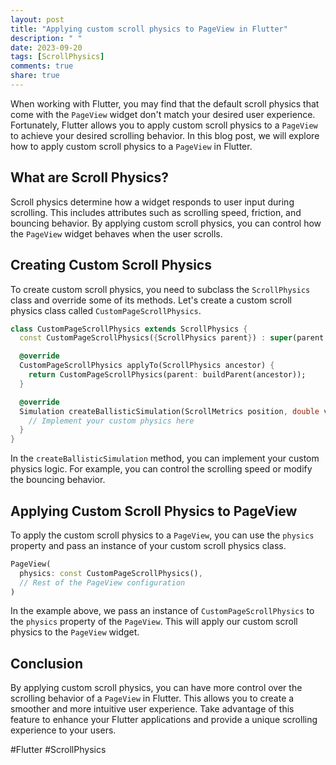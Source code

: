 ```yaml
---
layout: post
title: "Applying custom scroll physics to PageView in Flutter"
description: " "
date: 2023-09-20
tags: [ScrollPhysics]
comments: true
share: true
---
```


When working with Flutter, you may find that the default scroll physics that come with the `PageView` widget don't match your desired user experience. Fortunately, Flutter allows you to apply custom scroll physics to a `PageView` to achieve your desired scrolling behavior. In this blog post, we will explore how to apply custom scroll physics to a `PageView` in Flutter.

## What are Scroll Physics?

Scroll physics determine how a widget responds to user input during scrolling. This includes attributes such as scrolling speed, friction, and bouncing behavior. By applying custom scroll physics, you can control how the `PageView` widget behaves when the user scrolls.

## Creating Custom Scroll Physics

To create custom scroll physics, you need to subclass the `ScrollPhysics` class and override some of its methods. Let's create a custom scroll physics class called `CustomPageScrollPhysics`.

```dart
class CustomPageScrollPhysics extends ScrollPhysics {
  const CustomPageScrollPhysics({ScrollPhysics parent}) : super(parent: parent);

  @override
  CustomPageScrollPhysics applyTo(ScrollPhysics ancestor) {
    return CustomPageScrollPhysics(parent: buildParent(ancestor));
  }

  @override
  Simulation createBallisticSimulation(ScrollMetrics position, double velocity) {
    // Implement your custom physics here
  }
}
```

In the `createBallisticSimulation` method, you can implement your custom physics logic. For example, you can control the scrolling speed or modify the bouncing behavior.

## Applying Custom Scroll Physics to PageView

To apply the custom scroll physics to a `PageView`, you can use the `physics` property and pass an instance of your custom scroll physics class.

```dart
PageView(
  physics: const CustomPageScrollPhysics(),
  // Rest of the PageView configuration
)
```

In the example above, we pass an instance of `CustomPageScrollPhysics` to the `physics` property of the `PageView`. This will apply our custom scroll physics to the `PageView` widget.

## Conclusion

By applying custom scroll physics, you can have more control over the scrolling behavior of a `PageView` in Flutter. This allows you to create a smoother and more intuitive user experience. Take advantage of this feature to enhance your Flutter applications and provide a unique scrolling experience to your users.

#Flutter #ScrollPhysics